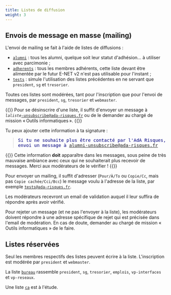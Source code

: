 ```yaml
---
title: Listes de diffusion
weight: 3
---
```


## Envois de message en masse (mailing)

L'envoi de mailing se fait à l'aide de listes de diffusions :

- [`alumni`](mailto:alumni@ada-risques.fr) : tous les alumni, quelque soit leur statut d'adhésion... à utiliser avec parcimonie ;
- [`adherents`](mailto:adherents@ada-risques.fr) : tous les membres adhérents, cette liste devant être alimentée par le futur E-NET v2 n'est pas utilisable pour l'instant ;
- [`tests`](mailto:tests@ada-risques.fr) : simule l'utilisation des listes précédentes en ne servant que `president`, `sg` et `tresorier`.

Toutes ces listes sont modérées, tant pour l'inscription que pour l'envoi de messages, par `president`, `sg`, `tresorier` et `webmaster`.

{{<panel style="info">}}
Pour se désinscrire d'une liste, il suffit d'envoyer un message à <code><var>laliste</var>-unsubscribe@ada-risques.fr</code> ou de le demander au chargé de mission « Outils informatiques ».
{{</panel>}}

Tu peux ajouter cette information à ta signature :
<blockquote>
    <div style="font-family: monospace; color: rgb(0, 0, 128);">
        <p class="mb-0">Si tu ne souhaite plus être contacté par l'AdA Risques, envoi un message à <a href="mailto:alumni-unsubscribe@ada-risques.fr">alumni-unsubscribe@ada-risques.fr</a></p>
    </div>
</blockquote>

{{<panel style="danger">}}
Cette information **doit** apparaître dans les messages, sous peine de très mauvaise ambiance avec ceux qui ne souhaiterait plus recevoir de messages. Merci aux modérateurs de le vérifier !
{{</panel>}}

Pour envoyer un mailing, il suffit d'adresser (`Pour/À/To` ou `Copie/Cc`, mais pas `Copie cachée/Cci/Bcc`) le message voulu à l'adresse de la liste, par exemple [`tests@ada-risques.fr`](mailto:tests@ada-risques.fr).

Les modérateurs recevront un email de validation auquel il leur suffira de répondre après avoir vérifié.

Pour rejeter un message (et ne pas l'envoyer à la liste), les modérateurs doivent répondre à une adresse spécifique de rejet qui est précisée dans l'email de modération. En cas de doute, demander au chargé de mission « Outils informatiques » de le faire.

## Listes réservées

Seul les membres respectifs des listes peuvent écrire à la liste. L'inscription est modérée par `president` et `webmaster`.

La liste [`bureau`](mailto:tests@ada-risques.fr) rassemble `president`, `sg`, `tresorier`, `emplois`, `vp-interfaces` et `vp-reseaux`.

Une liste [`ca`](mailto:tests@ada-risques.fr) est à l'étude.
